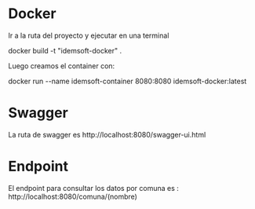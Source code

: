 # Docker
Ir a la ruta del proyecto y ejecutar en una terminal

  docker build -t "idemsoft-docker" .
  
Luego creamos el container con: 

  docker run --name idemsoft-container 8080:8080 idemsoft-docker:latest

# Swagger
La ruta de swagger es http://localhost:8080/swagger-ui.html

# Endpoint
El endpoint para consultar los datos por comuna es : http://localhost:8080/comuna/(nombre)

